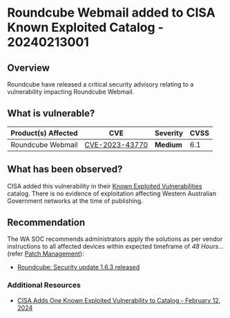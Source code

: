 # Roundcube Webmail added to CISA Known Exploited Catalog - 20240213001

## Overview

Roundcube have released a critical security advisory relating to a vulnerability impacting Roundcube Webmail.

## What is vulnerable?

| Product(s) Affected | CVE                                                               | Severity   | CVSS |
| ------------------- | ----------------------------------------------------------------- | ---------- | ---- |
| Roundcube Webmail   | [CVE-2023-43770](https://nvd.nist.gov/vuln/detail/CVE-2023-43770) | **Medium** | 6.1  |

## What has been observed?

CISA added this vulnerability in their [Known Exploited Vulnerabilities](https://www.cisa.gov/known-exploited-vulnerabilities-catalog) catalog. There is no evidence of exploitation affecting Western Australian Government networks at the time of publishing.

## Recommendation

The WA SOC recommends administrators apply the solutions as per vendor instructions to all affected devices within expected timeframe of *48 Hours...* (refer [Patch Management](../guidelines/patch-management.md)):

- [Roundcube: Security update 1.6.3 released](https://roundcube.net/news/2023/09/15/security-update-1.6.3-released)

### Additional Resources

- [CISA Adds One Known Exploited Vulnerability to Catalog - February 12, 2024](https://www.cisa.gov/news-events/alerts/2024/02/12/cisa-adds-one-known-exploited-vulnerability-catalog)
